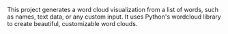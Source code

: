 This project generates a word cloud visualization from 
a list of words, such as names, text data, or any custom input. 
It uses Python's wordcloud library to create beautiful, customizable word clouds.
